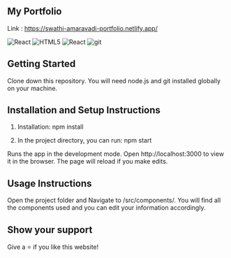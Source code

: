 ## My Portfolio

Link : https://swathi-amaravadi-portfolio.netlify.app/

![React](https://img.shields.io/badge/react-%2320232a.svg?style=for-the-badge&logo=react&logoColor=%2361DAFB)
![HTML5](https://img.shields.io/badge/html5-%23E34F26.svg?style=for-the-badge&logo=html5&logoColor=white)
![React](https://img.shields.io/badge/JavaScript-323330?style=for-the-badge&logo=javascript&logoColor=F7DF1E)
 ![git](https://img.shields.io/badge/GIT-E44C30?style=for-the-badge&logo=git&logoColor=white)

## Getting Started
Clone down this repository. You will need node.js and git installed globally on your machine.

## Installation and Setup Instructions
1. Installation: npm install

2. In the project directory, you can run: npm start

Runs the app in the development mode.
Open http://localhost:3000 to view it in the browser. The page will reload if you make edits.

## Usage Instructions
Open the project folder and Navigate to /src/components/.
You will find all the components used and you can edit your information accordingly.

## Show your support
Give a ⭐ if you like this website!

<!-- [![Buy Me a Coffee](https://www.buymeacoffee.com/assets/img/custom_images/orange_img.png)](https://buymeacoffee.com/bhumika.dasari) -->
